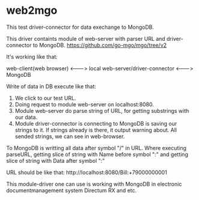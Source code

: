 # web2mgo
This test driver-connector for data exechange to MongoDB. 

This driver containts module of web-server with parser URL and driver-connector to MongoDB.
https://github.com/go-mgo/mgo/tree/v2

It's working like that:

web-client(web browser) <---> local web-server/driver-connector <---> MongoDB

Write of data in DB execute like that:
1. We click to our test URL.
2. Doing request to module web-server on localhost:8080.
3. Module web-server do parse string of URL, for getting substrings with our data.
4. Module driver-connector is connecting to MongoDB is saving our strings to it. If strings already is there, it output warning about. 
All sended strings, we can see in web-browser.
  
To MongoDB is writting all data after symbol "/" in URL. 
Where executing parseURL, getting slice of string with Name before symbol ":" and getting slice of string with Data after symbol ":"

URL should be like that:
http://localhost:8080/Bill:+79000000001

This module-driver one can use is working with MongoDB in electronic documentmanagement system Directum RX and etc.